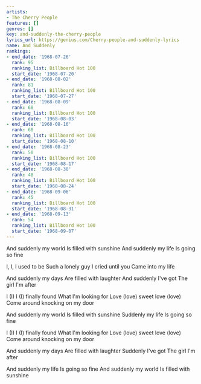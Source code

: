 ```yaml
---
artists:
- The Cherry People
features: []
genres: []
key: and-suddenly-the-cherry-people
lyrics_url: https://genius.com/Cherry-people-and-suddenly-lyrics
name: And Suddenly
rankings:
- end_date: '1968-07-26'
  rank: 95
  ranking_list: Billboard Hot 100
  start_date: '1968-07-20'
- end_date: '1968-08-02'
  rank: 81
  ranking_list: Billboard Hot 100
  start_date: '1968-07-27'
- end_date: '1968-08-09'
  rank: 68
  ranking_list: Billboard Hot 100
  start_date: '1968-08-03'
- end_date: '1968-08-16'
  rank: 68
  ranking_list: Billboard Hot 100
  start_date: '1968-08-10'
- end_date: '1968-08-23'
  rank: 50
  ranking_list: Billboard Hot 100
  start_date: '1968-08-17'
- end_date: '1968-08-30'
  rank: 48
  ranking_list: Billboard Hot 100
  start_date: '1968-08-24'
- end_date: '1968-09-06'
  rank: 45
  ranking_list: Billboard Hot 100
  start_date: '1968-08-31'
- end_date: '1968-09-13'
  rank: 54
  ranking_list: Billboard Hot 100
  start_date: '1968-09-07'
---
```

And suddenly my world
Is filled with sunshine
And suddenly my life
Is going so fine

I, I, I used to be
Such a lonely guy
I cried until you
Came into my life

And suddenly my days
Are filled with laughter
And suddenly I've got
The girl I'm after

I (I) I (I) finally found
What I'm looking for
Love (love) sweet love (love)
Come around knocking on my door

And suddenly my world
Is filled with sunshine
Suddenly my life
Is going so fine

I (I) I (I) finally found
What I'm looking for
Love (love) sweet love (love)
Come around knocking on my door

And suddenly my days
Are filled with laughter
Suddenly I've got
The girl I'm after

And suddenly my life
Is going so fine
And suddenly my world
Is filled with sunshine
